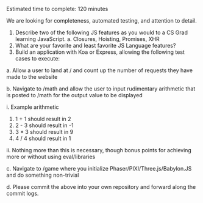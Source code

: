 Estimated time to complete: 120 minutes

We are looking for completeness, automated testing, and attention to detail.

1. Describe two of the following JS features as you would to a CS Grad learning JavaScript.
  a. Closures, Hoisting, Promises, XHR
2. What are your favorite and least favorite JS Language features?
3. Build an application with Koa or Express, allowing the following test cases to execute:

  a. Allow a user to land at / and count up the number of requests they have made to the
website

  b. Navigate to /math and allow the user to input rudimentary arithmetic that is posted to
/math for the output value to be displayed

i. Example arithmetic

1. 1 + 1 should result in 2
2. 2 - 3 should result in -1
3. 3 * 3 should result in 9
4. 4 / 4 should result in 1

ii. Nothing more than this is necessary, though bonus points for achieving more or
without using eval/libraries

  c. Navigate to /game where you initialize Phaser/PIXI/Three.js/Babylon.JS and do something
non-trivial

  d. Please commit the above into your own repository and forward along the commit logs. 